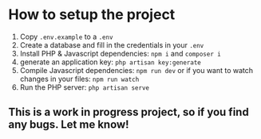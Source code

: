 # How to setup the project

1. Copy ````.env.example```` to a ```.env```
2. Create a database and fill in the credentials in your ````.env````
3. Install PHP & Javascript dependencies: ````npm i```` and ```composer i```
4. generate an application key: ````php artisan key:generate````
5. Compile Javascript dependencies: ````npm run dev```` or if you want to watch changes in your files: ```npm run watch```
6. Run the PHP server: ````php artisan serve````

## This is a work in progress project, so if you find any bugs. Let me know!
